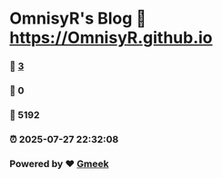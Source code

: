 # OmnisyR's Blog :link: https://OmnisyR.github.io 
### :page_facing_up: [3](https://OmnisyR.github.io/tag.html) 
### :speech_balloon: 0 
### :hibiscus: 5192 
### :alarm_clock: 2025-07-27 22:32:08 
### Powered by :heart: [Gmeek](https://github.com/Meekdai/Gmeek)
